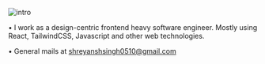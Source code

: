 ![intro](https://github.com/shreyansh0510/shreyansh0510/assets/61352822/4d5003d3-fda4-4527-946e-4a6fa4cd5357) 

• I work as a design-centric frontend heavy software engineer. Mostly using React, TailwindCSS, Javascript and other web technologies.

• General mails at shreyanshsingh0510@gmail.com

<!---
shreyansh0510/shreyansh0510 is a ✨ special ✨ repository because its `README.md` (this file) appears on your GitHub profile.
You can click the Preview link to take a look at your changes.
--->
